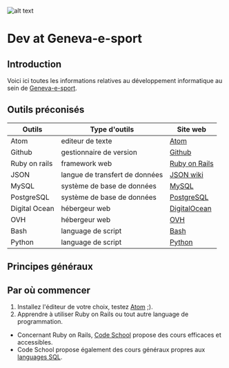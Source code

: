 ![alt text](https://lh3.googleusercontent.com/upY2lzJL3QArYRNXIgtG5-Ddp566Pm9hTrTIjhk8B7vPlSB6ukXUOFkyThOze7J_m5_1lx8SiyqmAFe6QGyrdGzr8kCAKw-1L04LD9lutc9ZxlRVVNkbiQvsFxb4mhuUpPqsGFenFGas2_cIXvK-1GuUz6H_ALuRVcxIkM_-oLtXvpdYE1auKyuroy5p0o8daR6MTylbzRiiip50gaWZv_MBJfKhv2JBNs6ZOwMZEoPQl1bpylzpmqhImdFg1p1gINya086RViqWjAm-MvqwtKCReoW_XnMOKDgftSJ0fr-aRzw5aVlP_ixNuZ1YIS6-Cu6dZ0c83KHbYXOCFVGwHgd217b-1csd1z7--cKgAt3OksWmA6S732lNEUgeb1m4M6CmmDqueAhNEp-hI-QpMuuBpHwCbY9OnMDbHrtT9XjkX7kGxg089_itxGno4IuT5BiI_o38DUAbKzdICDA463jcKLJ01lztynHKs8uMHOVdf_jBLc8jsPKngObNAVFfMMXkaZMcaGH1BtHsN9ID45SILDJ0FDVjcyei4B9fSZwajrArchr5Tgt4haRISiTKMtnp=w120-no "Logo Geneva-e-sport")

# Dev at Geneva-e-sport
## Introduction
Voici ici toutes les informations relatives au développement informatique au sein de [Geneva-e-sport](http://geneva-e-sport.com).

## Outils préconisés

Outils        | Type d'outils                  | Site web
------------- | ------------------------------ | --------------------------------------------
Atom          | editeur de texte               | [Atom](http://atom.io)
Github        | gestionnaire de version        | [Github](https://desktop.github.com)
Ruby on rails | framework web                  | [Ruby on Rails](http://rubyonrails.org)
JSON          | langue de transfert de données | [JSON wiki](http://www.w3schools.com/json/)
MySQL         | système de base de données     | [MySQL](https://www.mysql.fr)
PostgreSQL    | système de base de données     | [PostgreSQL](http://www.postgresql.org)
Digital Ocean | hébergeur web                  | [DigitalOcean](https://www.digitalocean.com)
OVH           | hébergeur web                  | [OVH](https://www.ovh.com/fr/)
Bash          | language de script             | [Bash](https://www.gnu.org/software/bash/)
Python        | language de script             | [Python](https://python.org)

## Principes généraux
## Par où commencer
1. Installez l'éditeur de votre choix, testez [Atom](http://atom.io) ;).
2. Apprendre à utiliser Ruby on Rails ou tout autre language de programmation.
  - Concernant Ruby on Rails, [Code School](https://www.codeschool.com/paths/ruby) propose des cours efficaces et accessibles.
  - Code School propose également des cours généraux propres aux [languages SQL](https://www.codeschool.com/paths/database).
